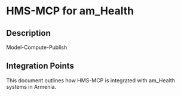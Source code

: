 # HMS-MCP for am_Health

## Description

Model-Compute-Publish

## Integration Points

This document outlines how HMS-MCP is integrated with am_Health systems in Armenia.

